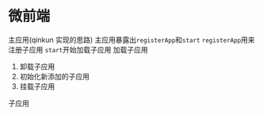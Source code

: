 # 微前端

主应用(qinkun 实现的思路)
主应用暴露出`registerApp`和`start`
`registerApp`用来注册子应用
`start`开始加载子应用
加载子应用

1. 卸载子应用
2. 初始化新添加的子应用
3. 挂载子应用

子应用
